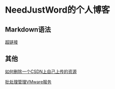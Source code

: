 ﻿
# NeedJustWord的个人博客

## Markdown语法

[超链接](Blog/Markdown语法/超链接.md)

## 其他

[如何删除一个CSDN上自己上传的资源](Blog/其他/如何删除一个CSDN上自己上传的资源.md)

[批处理管理VMware服务](Blog/其他/批处理管理VMware服务.md)


